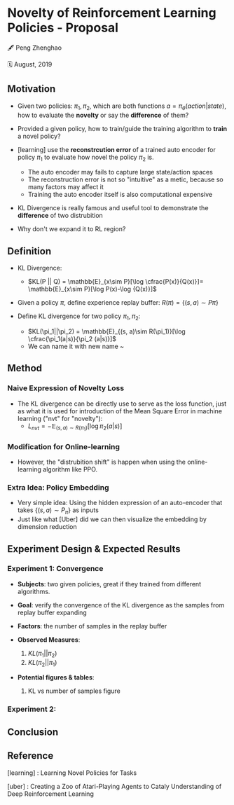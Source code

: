 # Novelty of Reinforcement Learning Policies - Proposal

:fountain_pen: Peng Zhenghao

:spiral_calendar: August, 2019



## Motivation

* Given two policies: $\pi_1, \pi_2$, which are both functions $a= \pi_{\theta}(action|state)$, how to evaluate the **novelty** or say the **difference** of them?
* Provided a given policy, how to train/guide the training algorithm to **train** a novel policy?



* [learning] use the **reconstrcution error** of a trained auto encoder for policy $\pi_1$ to evaluate how novel the policy $\pi_2$ is.
  * The auto encoder may fails to capture large state/action spaces
  * The reconstruction error is not so "intuitive" as a metic, because so many factors may affect it
  * Training the auto encoder itself is also computational expensive



* KL Divergence is really famous and useful tool to demonstrate the **difference** of two distrubition
* Why don't we expand it to RL region?



## Definition

* KL Divergence:
  * $KL(P || Q) = \mathbb{E}_{x\sim P}[\log \cfrac{P(x)}{Q(x)}]= \mathbb{E}_{x\sim P}[\log P(x)-\log {Q(x)}]$



* Given a policy $\pi$, define experience replay buffer: $R(\pi) = \{(s, a)\sim P\pi\}$
* Define KL divergence for two policy $\pi_1, \pi_2$:
  * $KL(\pi_1||\pi_2) =  \mathbb{E}_{(s, a)\sim R(\pi_1)}[\log \cfrac{\pi_1(a|s)}{\pi_2 (a|s)}]$
  * We can name it with new name ~
  



## Method

### Naive Expression of Novelty Loss

* The KL divergence can be directly use to serve as the loss function, just as what it is used for introduction of the Mean Square Error in machine learning ("nvt" for "novelty"):
  * $L_{nvt} = -\mathbb{E}_{(s, a)\sim R(\pi_1)}[\log {\pi_2 (a|s)}]$



### Modification for Online-learning

* However, the "distrubition shift" is happen when using the online-learning algorithm like PPO.





### Extra Idea: Policy Embedding

* Very simple idea: Using the hidden expression of an auto-encoder that takes $\{(s, a)\sim P_{\pi}\}$ as inputs
* Just like what [Uber] did we can then visualize the embedding by dimension reduction



## Experiment Design & Expected Results

### Experiment 1: Convergence

* **Subjects**: two given policies, great if they trained from different algorithms.
* **Goal**: verify the convergence of the KL divergence as the samples from replay buffer expanding
* **Factors**: the number of samples in the replay buffer
* **Observed Measures**:
  1. $KL(\pi_1||\pi_2)$
  2. $KL(\pi_2||\pi_1)$

* **Potential figures & tables**: 
  1. KL vs number of samples figure



### Experiment 2: 





## Conclusion



## Reference

[learning] : Learning Novel Policies for Tasks

[uber] : Creating a Zoo of Atari-Playing Agents to Cataly Understanding of Deep Reinforcement Learning